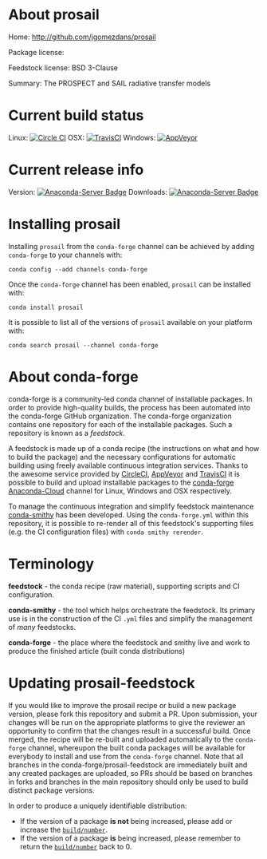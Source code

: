 About prosail
=============

Home: http://github.com/jgomezdans/prosail

Package license: 

Feedstock license: BSD 3-Clause

Summary: The PROSPECT and SAIL radiative transfer models



Current build status
====================

Linux: [![Circle CI](https://circleci.com/gh/conda-forge/prosail-feedstock.svg?style=shield)](https://circleci.com/gh/conda-forge/prosail-feedstock)
OSX: [![TravisCI](https://travis-ci.org/conda-forge/prosail-feedstock.svg?branch=master)](https://travis-ci.org/conda-forge/prosail-feedstock)
Windows: [![AppVeyor](https://ci.appveyor.com/api/projects/status/github/conda-forge/prosail-feedstock?svg=True)](https://ci.appveyor.com/project/conda-forge/prosail-feedstock/branch/master)

Current release info
====================
Version: [![Anaconda-Server Badge](https://anaconda.org/conda-forge/prosail/badges/version.svg)](https://anaconda.org/conda-forge/prosail)
Downloads: [![Anaconda-Server Badge](https://anaconda.org/conda-forge/prosail/badges/downloads.svg)](https://anaconda.org/conda-forge/prosail)

Installing prosail
==================

Installing `prosail` from the `conda-forge` channel can be achieved by adding `conda-forge` to your channels with:

```
conda config --add channels conda-forge
```

Once the `conda-forge` channel has been enabled, `prosail` can be installed with:

```
conda install prosail
```

It is possible to list all of the versions of `prosail` available on your platform with:

```
conda search prosail --channel conda-forge
```


About conda-forge
=================

conda-forge is a community-led conda channel of installable packages.
In order to provide high-quality builds, the process has been automated into the
conda-forge GitHub organization. The conda-forge organization contains one repository
for each of the installable packages. Such a repository is known as a *feedstock*.

A feedstock is made up of a conda recipe (the instructions on what and how to build
the package) and the necessary configurations for automatic building using freely
available continuous integration services. Thanks to the awesome service provided by
[CircleCI](https://circleci.com/), [AppVeyor](http://www.appveyor.com/)
and [TravisCI](https://travis-ci.org/) it is possible to build and upload installable
packages to the [conda-forge](https://anaconda.org/conda-forge)
[Anaconda-Cloud](http://docs.anaconda.org/) channel for Linux, Windows and OSX respectively.

To manage the continuous integration and simplify feedstock maintenance
[conda-smithy](http://github.com/conda-forge/conda-smithy) has been developed.
Using the ``conda-forge.yml`` within this repository, it is possible to re-render all of
this feedstock's supporting files (e.g. the CI configuration files) with ``conda smithy rerender``.


Terminology
===========

**feedstock** - the conda recipe (raw material), supporting scripts and CI configuration.

**conda-smithy** - the tool which helps orchestrate the feedstock.
                   Its primary use is in the construction of the CI ``.yml`` files
                   and simplify the management of *many* feedstocks.

**conda-forge** - the place where the feedstock and smithy live and work to
                  produce the finished article (built conda distributions)


Updating prosail-feedstock
==========================

If you would like to improve the prosail recipe or build a new
package version, please fork this repository and submit a PR. Upon submission,
your changes will be run on the appropriate platforms to give the reviewer an
opportunity to confirm that the changes result in a successful build. Once
merged, the recipe will be re-built and uploaded automatically to the
`conda-forge` channel, whereupon the built conda packages will be available for
everybody to install and use from the `conda-forge` channel.
Note that all branches in the conda-forge/prosail-feedstock are
immediately built and any created packages are uploaded, so PRs should be based
on branches in forks and branches in the main repository should only be used to
build distinct package versions.

In order to produce a uniquely identifiable distribution:
 * If the version of a package **is not** being increased, please add or increase
   the [``build/number``](http://conda.pydata.org/docs/building/meta-yaml.html#build-number-and-string).
 * If the version of a package **is** being increased, please remember to return
   the [``build/number``](http://conda.pydata.org/docs/building/meta-yaml.html#build-number-and-string)
   back to 0.
